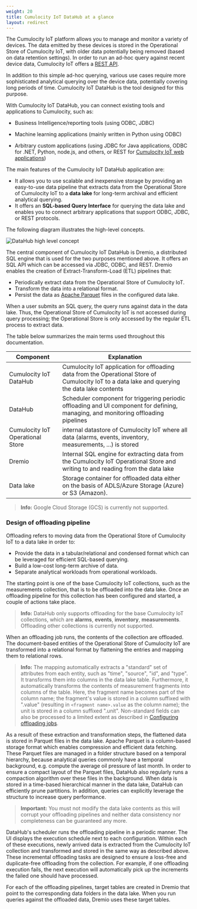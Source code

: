 ```yaml
---
weight: 20
title: Cumulocity IoT DataHub at a glance
layout: redirect
---
```


The Cumulocity IoT platform allows you to manage and monitor a variety of devices. The data emitted by these devices is stored in the Operational Store of Cumulocity IoT, with older data potentially being removed (based on data retention settings). In order to run an ad-hoc query against recent device data, Cumulocity IoT offers a [REST API](/reference/rest-implementation/).

In addition to this simple ad-hoc querying, various use cases require more sophisticated analytical querying over the device data, potentially covering long periods of time. Cumulocity IoT DataHub is the tool designed for this purpose. 

With Cumulocity IoT DataHub, you can connect existing tools and applications to Cumulocity, such as:

* Business Intelligence/reporting tools (using ODBC, JDBC)

* Machine learning applications (mainly written in Python using ODBC)

* Arbitrary custom applications (using JDBC for Java applications, ODBC for .NET, Python, node.js, and others, or REST for [Cumulocity IoT web applications](/concepts/applications/#web-applications)) 

The main features of the Cumulocity IoT DataHub application are:

* It allows you to use scalable and inexpensive storage by providing an easy-to-use data pipeline that extracts data from the Operational Store of Cumulocity IoT to a **data lake** for long-term archival and efficient analytical querying.
* It offers an **SQL-based Query Interface** for querying the data lake and enables you to connect arbitrary applications that support ODBC, JDBC, or REST protocols.

The following diagram illustrates the high-level concepts.

<img src="/images/datahub-guide/datahub-highlevel-concept.png" alt="DataHub high level concept"  style="max-width: 100%">

The central component of Cumulocity IoT DataHub is Dremio, a distributed SQL engine that is used for the two purposes mentioned above. It offers an SQL API which can be accessed via JDBC, ODBC, and REST. Dremio enables the creation of Extract-Transform-Load (ETL) pipelines that:

* Periodically extract data from the Operational Store of Cumulocity IoT.
* Transform the data into a relational format.
* Persist the data as [Apache Parquet](https://parquet.apache.org/) files in the configured data lake.

When a user submits an SQL query, the query runs against data in the data lake. Thus, the Operational Store of Cumulocity IoT is not accessed during query processing; the Operational Store is only accessed by the regular ETL process to extract data.

The table below summarizes the main terms used throughout this documentation.

| Component | Explanation |
| ---  | ---         |
| Cumulocity IoT DataHub | Cumulocity IoT application for offloading data from the Operational Store of Cumulocity IoT to a data lake and querying the data lake contents
| DataHub | Scheduler component for triggering periodic offloading and UI component for defining, managing, and monitoring offloading pipelines
| Cumulocity IoT Operational Store | internal datastore of Cumulocity IoT where all data (alarms, events, inventory, measurements, ...) is stored
| Dremio | Internal SQL engine for extracting data from the Cumulocity IoT Operational Store and writing to and reading from the data lake
| Data lake | Storage container for offloaded data either on the basis of ADLS/Azure Storage (Azure) or S3 (Amazon). 
> **Info:** Google Cloud Storage (GCS) is currently not supported.

### Design of offloading pipeline

Offloading refers to moving data from the Operational Store of Cumulocity IoT to a data lake in order to:

* Provide the data in a tabular/relational and condensed format which can be leveraged for efficient SQL-based querying.
* Build a low-cost long-term archive of data.
* Separate analytical workloads from operational workloads.

The starting point is one of the base Cumulocity IoT collections, such as the measurements collection, that is to be offloaded into the data lake. Once an offloading pipeline for this collection has been configured and started, a couple of actions take place.

> **Info:** DataHub only supports offloading for the base Cumulocity IoT collections, which are **alarms**, **events**, **inventory**, **measurements**. Offloading other collections is currently not supported.

When an offloading job runs, the contents of the collection are offloaded. The document-based entities of the Operational Store of Cumulocity IoT are transformed into a relational format by flattening the entries and mapping them to relational rows.

> **Info:** The mapping automatically extracts a "standard" set of attributes from each entity, such as "time", "source", "id", and "type". It transforms them into columns in the data lake table. Furthermore, it automatically transforms the contents of measurement fragments into columns of the table. Here, the fragment name becomes part of the column name; the fragment's value is stored in a column suffixed with ".value" (resulting in `<fragment name>.value` as the column name); the unit is stored in a column suffixed ".unit". Non-standard fields can also be processed to a limited extent as described in [Configuring offloading jobs](/datahub/working-with-datahub/#configuring-offloading-jobs).

As a result of these extraction and transformation steps, the flattened data is stored in Parquet files in the data lake. Apache Parquet is a column-based storage format which enables compression and efficient data fetching. These Parquet files are managed in a folder structure based on a temporal hierarchy, because analytical queries commonly have a temporal background, e.g. compute the average oil pressure of last month. In order to ensure a compact layout of the Parquet files, DataHub also regularly runs a compaction algorithm over these files in the background. When data is stored in a time-based hierarchical manner in the data lake, DataHub can efficiently prune partitions. In addition, queries can explicitly leverage the structure to increase query performance.

> **Important:** You must not modify the data lake contents as this will corrupt your offloading pipelines and neither data consistency nor completeness can be guaranteed any more.

DataHub's scheduler runs the offloading pipeline in a periodic manner. The UI displays the execution schedule next to each configuration. Within each of these executions, newly arrived data is extracted from the Cumulocity IoT collection and transformed and stored in the same way as described above. These incremental offloading tasks are designed to ensure a loss-free and duplicate-free offloading from the collection. For example, if one offloading execution fails, the next execution will automatically pick up the increments the failed one should have processed.

For each of the offloading pipelines, target tables are created in Dremio that point to the corresponding data folders in the data lake. When you run queries against the offloaded data, Dremio uses these target tables.

